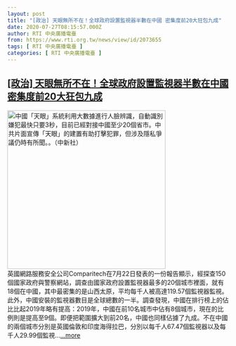 ```yaml
---
layout: post
title: "[政治] 天眼無所不在！全球政府設置監視器半數在中國 密集度前20大狂包九成"
date: 2020-07-27T08:15:57.000Z
author: RTI 中央廣播電臺
from: https://www.rti.org.tw/news/view/id/2073655
tags: [ RTI 中央廣播電臺 ]
categories: [ RTI 中央廣播電臺 ]
---
```

<!--1595837757000-->
[[政治] 天眼無所不在！全球政府設置監視器半數在中國 密集度前20大狂包九成](https://www.rti.org.tw/news/view/id/2073655)
------

<div>
<img src="https://static.rti.org.tw/assets/thumbnails/2019/05/02/20190502000042M.jpg" width="360" alt="中國「天眼」系統利用大數據進行人臉辨識，自動識別嫌犯最快只要3秒，目前已經對接中國至少20個省市。中共片面宣傳「天眼」的建置有助打擊犯罪，但涉及隱私爭議仍時有所聞。。（中新社）" title="中國「天眼」系統利用大數據進行人臉辨識，自動識別嫌犯最快只要3秒，目前已經對接中國至少20個省市。中共片面宣傳「天眼」的建置有助打擊犯罪，但涉及隱私爭議仍時有所聞。。（中新社）"><br>英國網路服務安全公司Comparitech在7月22日發表的一份報告顯示，經探查150個國家政府與警察網站，調查由國家政府設置監視器最多的20個城市裡面，就有18個在中國，其中最密集的是山西太原，平均每千人被高達119.57個監視器監視。此外，中國安裝的監視器數目是全球總數的一半。調查發現，中國在排行榜上的佔比比起2019年略有提高：2019年，中國在前10名城市中佔有8個城市，現在的比例則是提高至9個。即便把範圍擴大到前20名，中國也同樣佔據了九成。不在中國的兩個城市分別是英國倫敦和印度海得拉巴，分別以每千人67.47個監視器以及每千人29.99個監視...<a target="_blank" href="https://www.rti.org.tw/news/view/id/2073655">...more</a>
</div>
